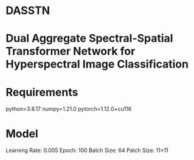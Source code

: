 # DASSTN
# Dual Aggregate Spectral-Spatial Transformer Network for Hyperspectral Image Classification
# Requirements
python=3.8.17
numpy=1.21.0
pytorch=1.12.0+cu116
# Model
Learning Rate: 0.005
Epoch: 100
Batch Size: 64
Patch Size: 11×11


